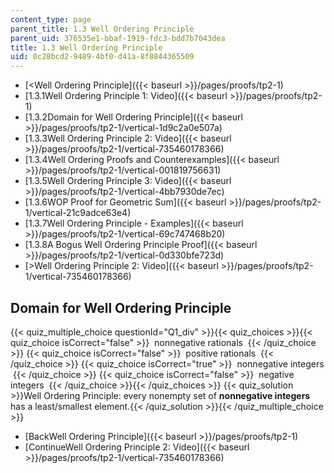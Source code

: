 ```yaml
---
content_type: page
parent_title: 1.3 Well Ordering Principle
parent_uid: 376535e1-bbaf-1919-fdc3-bdd7b7043dea
title: 1.3 Well Ordering Principle
uid: 0c28bcd2-9489-4bf0-d41a-8f8844365509
---
```


*   [<Well Ordering Principle]({{< baseurl >}}/pages/proofs/tp2-1)
*   [1.3.1Well Ordering Principle 1: Video]({{< baseurl >}}/pages/proofs/tp2-1)
*   [1.3.2Domain for Well Ordering Principle]({{< baseurl >}}/pages/proofs/tp2-1/vertical-1d9c2a0e507a)
*   [1.3.3Well Ordering Principle 2: Video]({{< baseurl >}}/pages/proofs/tp2-1/vertical-735460178366)
*   [1.3.4Well Ordering Proofs and Counterexamples]({{< baseurl >}}/pages/proofs/tp2-1/vertical-001819756631)
*   [1.3.5Well Ordering Principle 3: Video]({{< baseurl >}}/pages/proofs/tp2-1/vertical-4bb7930de7ec)
*   [1.3.6WOP Proof for Geometric Sum]({{< baseurl >}}/pages/proofs/tp2-1/vertical-21c9adce63e4)
*   [1.3.7Well Ordering Principle - Examples]({{< baseurl >}}/pages/proofs/tp2-1/vertical-69c747468b20)
*   [1.3.8A Bogus Well Ordering Principle Proof]({{< baseurl >}}/pages/proofs/tp2-1/vertical-0d330bfe723d)
*   [\>Well Ordering Principle 2: Video]({{< baseurl >}}/pages/proofs/tp2-1/vertical-735460178366)

Domain for Well Ordering Principle
----------------------------------

  
{{< quiz_multiple_choice questionId="Q1_div" >}}{{< quiz_choices >}}{{< quiz_choice isCorrect="false" >}}&nbsp; nonnegative rationals &nbsp;{{< /quiz_choice >}}
{{< quiz_choice isCorrect="false" >}}&nbsp; positive rationals &nbsp;{{< /quiz_choice >}}
{{< quiz_choice isCorrect="true" >}}&nbsp; nonnegative integers &nbsp;{{< /quiz_choice >}}
{{< quiz_choice isCorrect="false" >}}&nbsp; negative integers &nbsp;{{< /quiz_choice >}}{{< /quiz_choices >}}
{{< quiz_solution >}}Well Ordering Principle: every nonempty set of **nonnegative integers** has a least/smallest element.{{< /quiz_solution >}}{{< /quiz_multiple_choice >}}

*   [BackWell Ordering Principle]({{< baseurl >}}/pages/proofs/tp2-1)
*   [ContinueWell Ordering Principle 2: Video]({{< baseurl >}}/pages/proofs/tp2-1/vertical-735460178366)
